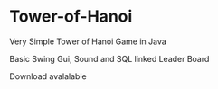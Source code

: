 Tower-of-Hanoi
==============

Very Simple Tower of Hanoi Game in Java

Basic Swing Gui, Sound and SQL linked Leader Board

Download avalalable